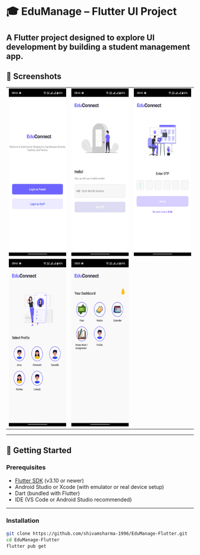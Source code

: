 # 🎓 EduManage – Flutter UI Project

A **Flutter** project designed to explore UI development by building a student management app. 
---

## 📱 Screenshots

<div align="center">
  <table>
    <tr>
      <td><img src="screenshots/welcome.jpg" width="200" height="450" alt="Welcome Screen"/></td>
      <td><img src="screenshots/phone.jpg" width="200" height="450" alt="Phone Input Screen"/></td>
      <td><img src="screenshots/otp.jpg" width="200" height="450" alt="OTP Screen"/></td>
    </tr>
    <tr>
      <td><img src="screenshots/student.jpg" width="200" height="450" alt="Student Selection Screen"/></td>
      <td><img src="screenshots/dashboard.jpg" width="200" height="450" alt="Dashboard Screen"/></td>
      <td></td>
    </tr>
  </table>
</div>

---

## 🚀 Getting Started

### Prerequisites

- [Flutter SDK](https://docs.flutter.dev/get-started/install) (v3.10 or newer)
- Android Studio or Xcode (with emulator or real device setup)
- Dart (bundled with Flutter)
- IDE (VS Code or Android Studio recommended)

---

### Installation

```bash
git clone https://github.com/shivamsharma-1996/EduManage-Flutter.git
cd EduManage-Flutter
flutter pub get
